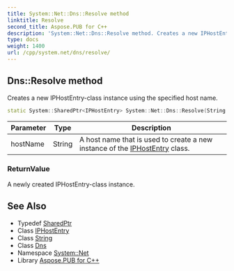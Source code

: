 ```yaml
---
title: System::Net::Dns::Resolve method
linktitle: Resolve
second_title: Aspose.PUB for C++
description: 'System::Net::Dns::Resolve method. Creates a new IPHostEntry-class instance using the specified host name in C++.'
type: docs
weight: 1400
url: /cpp/system.net/dns/resolve/
---
```

## Dns::Resolve method


Creates a new IPHostEntry-class instance using the specified host name.

```cpp
static System::SharedPtr<IPHostEntry> System::Net::Dns::Resolve(String hostName)
```


| Parameter | Type | Description |
| --- | --- | --- |
| hostName | String | A host name that is used to create a new instance of the [IPHostEntry](../../iphostentry/) class. |

### ReturnValue

A newly created IPHostEntry-class instance.

## See Also

* Typedef [SharedPtr](../../../system/sharedptr/)
* Class [IPHostEntry](../../iphostentry/)
* Class [String](../../../system/string/)
* Class [Dns](../)
* Namespace [System::Net](../../)
* Library [Aspose.PUB for C++](../../../)
